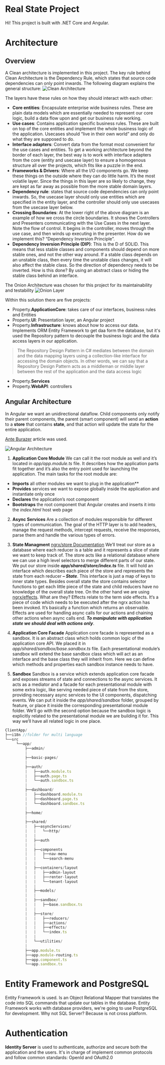 
# Real State Project
Hi! This project is built with .NET Core and Angular.


# Architecture
## Overview
A Clean architecture is implemented in this project. The key rule behind Clean Architecture is the Dependency Rule, which states that source code dependencies can only point inwards. The following diagram explains the general structure:
![Clean Architecture](https://github.com/oonosan/property/blob/main/img/Clean%20architecture.png?raw=true)

The layers have these rules on how they should interact with each other:
- **Core entities**: Encapsulate enterprise wide business rules. These are plain data models which are essentially needed to represent our core logic, build a data flow upon and get our business rule working.
- **Use cases**: Contains application specific business rules. These are built on top of the core entities and implement the whole business logic of the application. Usecases should “live in their own world” and only do what they are supposed to do.
- **Interface adapters**: Convert data from the format most convenient for the use cases and entities. To get a working architecture beyond the border of each layer, the best way is to work with interface adapters from the core (entity and usecase layer) to ensure a homogenous structure all over the projects, which fits like a puzzle in the end.
- **Frameworks & Drivers**: Where all the I/O components go. We keep these things on the outside where they can do little harm. It’s the most volatile layer. Since the things in this layer are so likely to change, they are kept as far away as possible from the more stable domain layers. 
- **Dependency rule**: states that source code dependencies can only point inwards. So, the usecase layer should only use entities which are specified in the entity layer, and the controller should only use usecases from the usecase layer below. 
- **Crossing Boundaries**: At the lower right of the above diagram is an example of how we cross the circle boundaries. It shows the Controllers and Presenters communicating with the Use Cases in the next layer. Note the flow of control. It begins in the controller, moves through the use case, and then winds up executing in the presenter. How do we implement this? “Dependency Inversion Principle”.
- **Dependency Inversion Principle (DIP)**: This is the D of SOLID. This means that less stable classes and components should depend on more stable ones, and not the other way around. If a stable class depends on an unstable class, then every time the unstable class changes, it will also affect the stable class. So the direction of dependency needs to be inverted. How is this done? By using an abstract class or hiding the stable class behind an interface.

The Onion Architecture was chosen for this project for its maintainability and testability
![Onion Layer](https://github.com/oonosan/property/blob/main/img/Clean%20architecture%20layers.png?raw=true)

Within this solution there are five projects:
- Property.**ApplicationCore**: takes care of our interfaces, business rules and Entities
- Property.**UI**: Presentation layer, an Angular project
- Property.**Infrastructure**: knows about how to access our data. Implements ORM Entity Framework to get daa form the database, but it's used the Repository pattern to decouple the business logic and the data access layers in our application.
> The Repository Design Pattern in C# mediates between the domain and the data mapping layers using a collection-like interface for accessing the domain objects. In other words, we can say that a Repository Design Pattern acts as a middleman or middle layer between the rest of the application and the data access logic
- Property.**Services**
- Property.**WebAPI**: controllers


## Angular Architecture 
In Angular we want an unidirectional dataflow. Child components only notify their parent components, the parent (smart component) will send an **action** to a **store** that contains **state**, and that action will update the state for the entire application.

[Ante Burazer](https://netmedia.io/dev/angular-architecture-patterns-high-level-project-architecture_5589) article was used.

![Angular Architecture](https://github.com/oonosan/property/blob/main/img/Angular%20project%20architecture%20diagram.png?raw=true)

 1. **Application Core Module**
 We can call it the root module as well and it’s located in _app/app.module.ts_ file. It describes how the application parts fit together and it’s also the entry point used for launching the application.
The main tasks for the root module are:
-   **Imports** all other modules we want to plug in the application**
-   **Provides** services we want to expose globally inside the application and instantiate only once
-   **Declares** the application’s root component
-   **Bootstraps** the root component that Angular creates and inserts it into the _index.html_ host web page

 2. **Async Services**
 Are a collection of modules responsible for different types of communication.
The goal of the HTTP layer is to add headers, manage the request methods, intercept requests, receive the responses, parse them and handle the various types of errors.

 3. **State Managment**
[ngrx/store Documentation](https://gist.github.com/btroncone/a6e4347326749f938510)
We’ll treat our store as a database where each reducer is a table and it represents a slice of state we want to keep track of. The store acts like a relational database where we can use a high level selectors to merge different parts of our state.
We put our store inside **_app/shared/store/index.ts_** file. It will hold an interface which describes each piece of the store and represents the state from each reducer **_– State_**. This interface is just a map of keys to inner state types. Besides overall state the store contains selector functions to get each little piece of the state and child reducers have no knowledge of the overall state tree.
On the other hand we are using [ngrx/effects](https://github.com/ngrx/effects/blob/master/docs/intro.md). What are they? Effects relate to the term side effects. It‘s a piece of code which needs to be executed after the ngrx action has been invoked. It’s basically a function which returns an observable. Effects are used for handling async calls for our actions and chaining other actions when async calls end. **_To manipulate with application state we should deal with actions only_**.

  4. **Application Core Facade**
Application core facade is represented as a sandbox. It is an abstract class which holds common logic of the application core API. We placed it in _app/shared/sandbox/base.sandbox.ts_ file.
Each presentational module’s sandbox will extend the base sandbox class which will act as an interface and the base class they will inherit from. Here we can define which methods and properties each sandbox instance needs to have.

 5. **Sandbox**
Sandbox is a service which extends application core facade and exposes streams of state and connections to the async services. It acts as a mediator and a facade for each presentational module with some extra logic, like serving needed piece of state from the store, providing necessary async services to the UI components, dispatching events.
We can put it inside the _app/shared/sandbox_ folder, grouped by feature, or place it inside the corresponding presentational module folder. We’ll go with the second option because the sandbox logic is explicitly related to the presentational module we are building it for. This way we’ll have all related logic in one place.

```javascript
ClientApp/
├──i18n //folder for multi language 
└──src
     └──app/
	     ├──admin/
		 |
		 ├──basic-pages/ 
		 |  
		 ├──auth/
		 |   ├──auth.module.ts
		 |   ├──auth.page.ts
		 |   └──auth.sandbox.ts
		 |
		 ├──dashboard/
		 |   ├──dashboard.module.ts
		 |   ├──dashboard.page.ts
		 |   └──dashboard.sandbox.ts
		 |
		 ├──home/ 
		 |  
		 ├──shared/
		 |   ├──asyncServices/
		 |   |   └──http/
		 |   |
		 |   ├──auth
		 |   |
		 |   ├──components
		 |   |   ├──nav-menu
		 |   |   └──search-menu
		 |   |
		 |   ├──containers/layout
		 |   |   ├──admin-layout
		 |   |   ├──renter-layout
		 |   |   └──tenant-layout
		 |   |
		 |   ├──models/
		 |   |
		 |   ├──sandbox/
		 |   |   ├──base.sandbox.ts
		 |   |
		 |   ├──store/
		 |   |   ├──reducers/
		 |   |   ├──actions/
		 |   |   ├──effects/
		 |   |   └──index.ts
		 |   |
		 |   └──utilities/		 
		 |
		 ├──app.module.ts
		 ├──app.module-routing.ts
		 ├──app.component.ts
		 └──app.sandbox.ts
```


# Entity Framework and PostgreSQL
Entity Framework is used. Is an Object Relational Mapper that translates the code into SQL commands that update our tables in the database.
Entity Framework works with database providers, we're going to use PostgreSQL for development. Why not SQL Server? Because is not cross platform.


# Authentication
**Identity Server** is used to authenticate, authorize and secure both the application and the users. It's in charge of implement common protocols and follow common standards: OpenId and OAuth2.0
